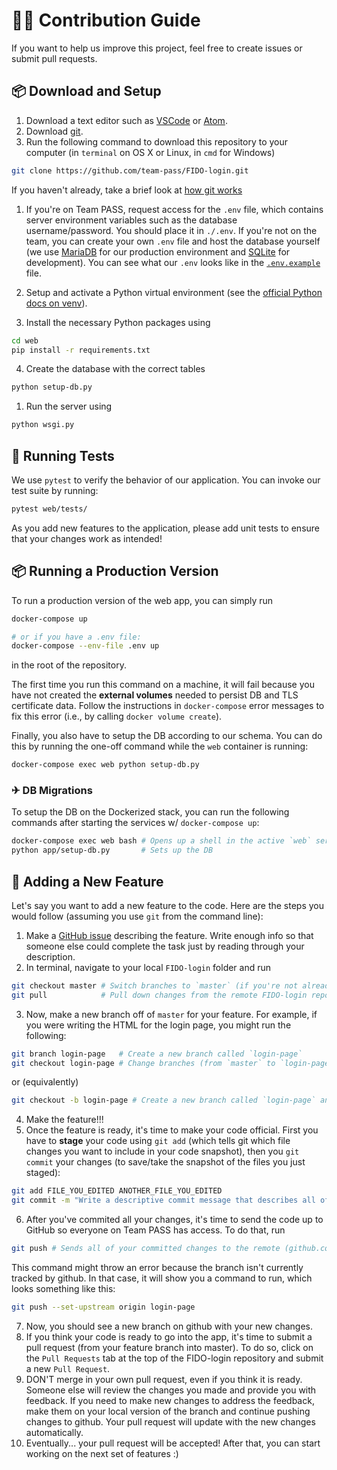 # 👨‍💻 Contribution Guide

If you want to help us improve this project, feel free to create issues or submit pull requests.

## 📦 Download and Setup

1. Download a text editor such as [VSCode](https://code.visualstudio.com/) or [Atom](https://atom.io/).
2. Download [git](https://git-scm.com/downloads).
3. Run the following command to download this repository to your computer (in `terminal` on OS X or Linux, in `cmd` for Windows)

```bash
git clone https://github.com/team-pass/FIDO-login.git
```

If you haven't already, take a brief look at [how git works](https://guides.github.com/introduction/git-handbook/)

1. If you're on Team PASS, request access for the `.env` file, which contains server environment variables such as the database username/password. You should place it in `./.env`. If you're not on the team, you can create your own `.env` file and host the database yourself (we use [MariaDB](https://mariadb.org/) for our production environment and [SQLite](https://www.sqlite.org/index.html) for development). You can see what our `.env` looks like in the [`.env.example`](.env.example) file.

2. Setup and activate a Python virtual environment (see the [official Python docs on venv](https://docs.python.org/3/tutorial/venv.html)).
3. Install the necessary Python packages using

```bash
cd web
pip install -r requirements.txt
```

4. Create the database with the correct tables

```bash
python setup-db.py
```

1. Run the server using 

```bash
python wsgi.py
```

## 🧪 Running Tests
We use `pytest` to verify the behavior of our application. You can invoke our test suite by running:

```bash
pytest web/tests/
```

As you add new features to the application, please add unit tests to ensure that your changes work as intended!

## 📦 Running a Production Version

To run a production version of the web app, you can simply run

```bash
docker-compose up

# or if you have a .env file:
docker-compose --env-file .env up
```

in the root of the repository.

The first time you run this command on a machine, it will fail because you have not created the **external volumes** needed to persist DB and TLS certificate data. Follow the instructions in `docker-compose` error messages to fix this error (i.e., by calling `docker volume create`).

Finally, you also have to setup the DB according to our schema. You can do this by running the one-off command while the `web` container is running:

```bash
docker-compose exec web python setup-db.py
```

### ✈ DB Migrations

To setup the DB on the Dockerized stack, you can run the following commands after starting the services w/ `docker-compose up`:


```bash
docker-compose exec web bash # Opens up a shell in the active `web` service
python app/setup-db.py       # Sets up the DB
```

## 📝 Adding a New Feature


Let's say you want to add a new feature to the code. Here are the steps you would follow (assuming you use `git` from the command line):

1. Make a [GitHub issue](https://github.com/team-pass/FIDO-login/issues) describing the feature. Write enough info so that someone else could complete the task just by reading through your description.
2. In terminal, navigate to your local `FIDO-login` folder and run

```bash
git checkout master # Switch branches to `master` (if you're not already there)
git pull            # Pull down changes from the remote FIDO-login repository (on github.com)
```

3. Now, make a new branch off of `master` for your feature. For example, if you were writing the HTML for the login page, you might run the following:

```bash
git branch login-page   # Create a new branch called `login-page`
git checkout login-page # Change branches (from `master` to `login-page`)
```

or (equivalently)

```bash
git checkout -b login-page # Create a new branch called `login-page` and check it out
```

4. Make the feature!!!
5. Once the feature is ready, it's time to make your code official. First you have to **stage** your code using `git add` (which tells git which file changes you want to include in your code snapshot), then you `git commit` your changes (to save/take the snapshot of the files you just staged):

```bash
git add FILE_YOU_EDITED ANOTHER_FILE_YOU_EDITED
git commit -m "Write a descriptive commit message that describes all of the changes you made"
```

6. After you've commited all your changes, it's time to send the code up to GitHub so everyone on Team PASS has access. To do that, run

```bash
git push # Sends all of your committed changes to the remote (github.com)
```

This command might throw an error because the branch isn't currently tracked by github. In that case, it will show you a command to run, which looks something like this:

```bash
git push --set-upstream origin login-page
```

7. Now, you should see a new branch on github with your new changes.
8. If you think your code is ready to go into the app, it's time to submit a pull request (from your feature branch into master). To do so, click on the `Pull Requests` tab at the top of the FIDO-login repository and submit a new `Pull Request`.
8. DON'T merge in your own pull request, even if you think it is ready. Someone else will review the changes you made and provide you with feedback. If you need to make new changes to address the feedback, make them on your local version of the branch and continue pushing changes to github. Your pull request will update with the new changes automatically.
9.  Eventually... your pull request will be accepted! After that, you can start working on the next set of features :)
